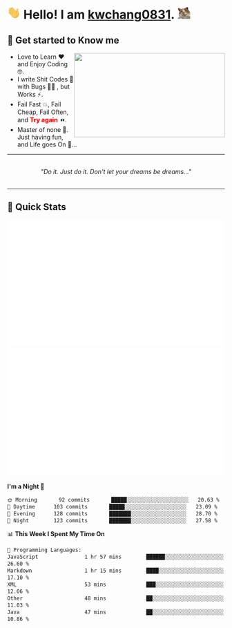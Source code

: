 <h1> <img src="./assets/hi.gif" height="30px"> Hello! I am <a href="https://github.com/kwchang0831">kwchang0831</a>. <img src="./assets/cool-cat.gif" height="30px"> </h1>
</h1>

## 🎉 Get started to Know me

<a href="#"><img align="right" src="https://media.tenor.com/S5qCffxIFdUAAAAC/the-muppet-kermit-the-frog.gif" width="349" height="195" /></a>

- Love to Learn ❤️ and Enjoy Coding 🤓.
- I write Shit Codes 💩 with Bugs 🐛🐛 , but Works ⚡️.
- Fail Fast 💥, Fail Cheap, Fail Often, and <span style="color:red;font-weight:800;">Try again</span> ⏪️.
- Master of none 🤪. Just having fun, and Life goes On 🌱...

<hr/>
<br/>
<div align="center">
<i>"Do it. Just do it. Don't let your dreams be dreams..." </i>
</div>
<br/>
<hr/>

## 🙈 Quick Stats

![](https://raw.githubusercontent.com/kwchang0831/kwchang0831/output/generated/overview.svg)
![](https://raw.githubusercontent.com/kwchang0831/kwchang0831/output/generated/languages.svg)

<!--START_SECTION:waka-->
**I'm a Night 🦉** 

```text
🌞 Morning       92 commits       █████░░░░░░░░░░░░░░░░░░░░   20.63 % 
🌆 Daytime      103 commits       █████░░░░░░░░░░░░░░░░░░░░   23.09 % 
🌃 Evening      128 commits       ███████░░░░░░░░░░░░░░░░░░   28.70 % 
🌙 Night        123 commits       ███████░░░░░░░░░░░░░░░░░░   27.58 % 

```


📊 **This Week I Spent My Time On** 

```text
💬 Programming Languages: 
JavaScript               1 hr 57 mins        ██████░░░░░░░░░░░░░░░░░░░   26.60 % 
Markdown                 1 hr 15 mins        ████░░░░░░░░░░░░░░░░░░░░░   17.10 % 
XML                      53 mins             ███░░░░░░░░░░░░░░░░░░░░░░   12.06 % 
Other                    48 mins             ██░░░░░░░░░░░░░░░░░░░░░░░   11.03 % 
Java                     47 mins             ██░░░░░░░░░░░░░░░░░░░░░░░   10.86 % 

```


<!--END_SECTION:waka-->
